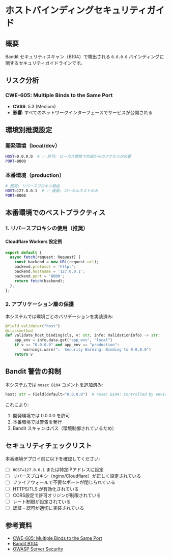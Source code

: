 # ホストバインディングセキュリティガイド

## 概要

Bandit セキュリティスキャン（B104）で検出される `0.0.0.0`
バインディングに関するセキュリティガイドラインです。

## リスク分析

### CWE-605: Multiple Binds to the Same Port

- **CVSS**: 5.3 (Medium)
- **影響**: すべてのネットワークインターフェースでサービスが公開される

## 環境別推奨設定

### 開発環境（local/dev）

```bash
HOST=0.0.0.0  # ✅ 許可: ローカル開発で外部からのアクセスが必要
PORT=8000
```

### 本番環境（production）

```bash
# 推奨: リバースプロキシ経由
HOST=127.0.0.1  # ✅ 推奨: ローカルホストのみ
PORT=8000
```

## 本番環境でのベストプラクティス

### 1. リバースプロキシの使用（推奨）

#### Cloudflare Workers 設定例

```typescript
export default {
  async fetch(request: Request) {
    const backend = new URL(request.url);
    backend.protocol = 'http:';
    backend.hostname = '127.0.0.1';
    backend.port = '8000';
    return fetch(backend);
  },
};
```

### 2. アプリケーション層の保護

本システムでは環境ごとのバリデーションを実装済み:

```python
@field_validator("host")
@classmethod
def validate_host_binding(cls, v: str, info: ValidationInfo) -> str:
    app_env = info.data.get("app_env", "local")
    if v == "0.0.0.0" and app_env == "production":
        warnings.warn("⚠️  Security Warning: Binding to 0.0.0.0")
    return v
```

## Bandit 警告の抑制

本システムでは `nosec B104` コメントを追加済み:

```python
host: str = Field(default="0.0.0.0")  # nosec B104: Controlled by environment
```

これにより:

1. 開発環境では 0.0.0.0 を許可
2. 本番環境では警告を発行
3. Bandit スキャンはパス（環境制御されているため）

## セキュリティチェックリスト

本番環境デプロイ前に以下を確認してください:

- [ ] `HOST=127.0.0.1` または特定IPアドレスに設定
- [ ] リバースプロキシ（nginx/Cloudflare）が正しく設定されている
- [ ] ファイアウォールで不要なポートが閉じられている
- [ ] HTTPS/TLS が有効化されている
- [ ] CORS設定で許可オリジンが制限されている
- [ ] レート制限が設定されている
- [ ] 認証・認可が適切に実装されている

## 参考資料

- [CWE-605: Multiple Binds to the Same Port](https://cwe.mitre.org/data/definitions/605.html)
- [Bandit B104](https://bandit.readthedocs.io/en/latest/plugins/b104_hardcoded_bind_all_interfaces.html)
- [OWASP Server Security](https://owasp.org/www-project-web-security-testing-guide/)
